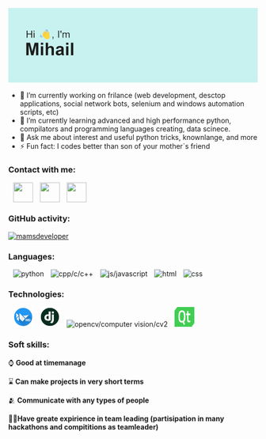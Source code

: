 <img src="https://github.com/mamsdeveloper/mamsdeveloper/blob/main/header.png"></img>

-   🔭 I’m currently working on frilance (web development, desctop applications, social network bots, selenium and windows automation scripts, etc)
-   🌱 I’m currently learning advanced and high performance python, compilators and programming languages creating, data scinece.
-   💬 Ask me about interest and useful python tricks, knownlange, and more
-   ⚡ Fun fact: I codes better than son of your mother`s friend

### Contact with me:

<p align="left">
<a style="margin-left: 10px;"href="https://t.me/butvin_mihail" target="blank"><img align="center" src="https://img.icons8.com/color/48/000000/telegram-app--v1.png" height="40" width="40" /></a>
<a style="margin-left: 10px;"href="https://vk.com/belk1na_alena" target="blank"><img align="center" src="https://img.icons8.com/color/48/000000/vk-com.png" height="40" width="40" /></a>
<a style="margin-left: 10px;"href="butvin.mihail@yandex.ru" alt="butvin.mihail@yandex.ru" target="blank"><img align="center" src="https://img.icons8.com/fluency/48/000000/mail.png" height="40" width="40" /></a>
</p>

### GitHub activity:

<p align="left"> <a href="https://github.com/ryo-ma/github-profile-trophy"><img src="https://github-profile-trophy.vercel.app/?username=mamsdeveloper&theme=onedark&no-frame=true&no-bg=true&column=7" alt="mamsdeveloper" /></a> 
</p>

### Languages:

<p>
	<img height="40" width="40" style="margin-left: 10px;" src="https://img.icons8.com/color/48/000000/python--v2.png" alt="python"/>
	<img height="40" width="40" style="margin-left: 10px;" src="https://img.icons8.com/color/48/000000/c-plus-plus-logo.png" alt="cpp/c/c++"/>
	<img height="40" width="40" style="margin-left: 10px;" src="https://img.icons8.com/color/48/000000/javascript--v1.png" alt="js/javascript"/>
	<img height="40" width="40" style="margin-left: 10px;" src="https://img.icons8.com/color/48/000000/html-5--v1.png" alt="html"/>
	<img height="40" width="40" style="margin-left: 10px;" src="https://img.icons8.com/color/48/000000/css3.png" alt="css"/>
</p>

### Technologies:

<p>
	<img height="40" width="40" style="margin-left: 10px; width: 40px;" src="https://github.com/mamsdeveloper/mamsdeveloper/blob/main/kivymd_logo.png" alt="kivy/kivymd"/>
	<img height="40" width="40" style="margin-left: 10px; width: 40px;" src="https://github.com/mamsdeveloper/mamsdeveloper/blob/main/django_logo.png" alt="django"/>
	<img height="40" width="40" style="margin-left: 10px; width: 40px;" src="https://img.icons8.com/color/48/000000/opencv.png" alt="opencv/computer vision/cv2"/>
	<img height="40" width="40" style="margin-left: 10px; width: 40px;" src="https://github.com/mamsdeveloper/mamsdeveloper/blob/main/Qt_logo.png" alt="qt/pyqt/pyside"/>
</p>

### Soft skills:

<p>
	<p>⌚ <strong>Good at timemanage</strong></p>
	<p>⌛ <strong>Can make projects in very short terms</strong></p>
	<p>🫂 <strong>Communicate with any types of people</strong></p>
	<p>👨‍💼<strong>Have greate expirience in team leading (partisipation in many hackathons and compititions as teamleader)</strong></p>
</p>
